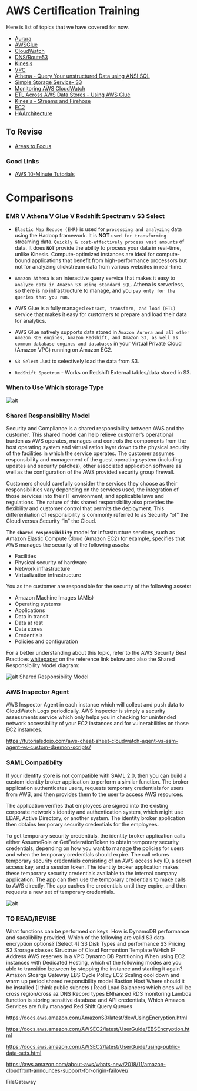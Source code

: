 # AWS Certification Training
Here is list of topics that we have covered for now.

- [Aurora](Aurora.md)
- [AWSGlue](AWSGlue.md)
- [CloudWatch](CloudWatch.md)
- [DNS/Route53](Route53.md)
- [Kinesis](Kinesis.md)
- [VPC](VPCNotes.md)
- [Athena - Query Your unstructured Data using ANSI SQL](amazonAthena.md)
- [Simple Storage Service- S3](s3.md)
- [Monitoring AWS CloudWatch](CloudWatch.md)
- [ETL Across AWS Data Stores - Using AWS Glue](AWSGlue.md)
- [Kinesis - Streams and Firehose](Kinesis.md)
- [EC2](EC2Notes.md)
- [HAArchitecture](HAArchitecture.md)

## To Revise
- [Areas to Focus](problems.md)
### Good Links
- [AWS 10-Minute Tutorials](https://aws.amazon.com/getting-started/tutorials/?awsf.getting-started-content=*all)


# Comparisons
### EMR V Athena V Glue V Redshift Spectrum v S3 Select
- `Elastic Map Reduce (EMR)` is used for `processing and analyzing` data using the Hadoop framework. It is  **NOT** `used for transforming` streaming data. `Quickly & cost-effectively process vast amounts` of data. It does **`NOT`** provide the ability to process your data in real-time, unlike Kinesis. Compute-optimized instances are ideal for compute-bound applications that benefit from high-performance processors but not for analyzing clickstream data from various websites in real-time.

- `Amazon Athena` is an interactive query service that makes it easy to `analyze data in Amazon S3 using standard SQL`. Athena is serverless, so there is no infrastructure to manage, and you `pay only for the queries that you run`.
- AWS Glue is a fully managed `extract, transform, and load (ETL)` service that makes it easy for customers to prepare and load their data for analytics.
- AWS Glue natively supports data stored in `Amazon Aurora and all other Amazon RDS engines, Amazon Redshift, and Amazon S3, as well as common database engines and databases` in your Virtual Private Cloud (Amazon VPC) running on Amazon EC2.
- `S3 Select` Just to selectively load the data from S3.
- `RedShift Spectrum` - Works on Redshift External tables/data stored in S3.

### When to Use Which storage Type

![alt ](images/StorageTypeSelection.png)    

### Shared Responsibility Model

Security and Compliance is a shared responsibility between AWS and the customer. This shared model can help relieve customer’s operational burden as AWS operates, manages and controls the components from the host operating system and virtualization layer down to the physical security of the facilities in which the service operates. The customer assumes responsibility and management of the guest operating system (including updates and security patches), other associated application software as well as the configuration of the AWS provided security group firewall.

Customers should carefully consider the services they choose as their responsibilities vary depending on the services used, the integration of those services into their IT environment, and applicable laws and regulations. The nature of this shared responsibility also provides the flexibility and customer control that permits the deployment. This differentiation of responsibility is commonly referred to as Security “of” the Cloud versus Security “in” the Cloud.

The **`shared responsibility`** model for infrastructure services, such as Amazon Elastic Compute Cloud (Amazon EC2) for example, specifies that AWS manages the security of the following assets:

- Facilities
- Physical security of hardware
- Network infrastructure
- Virtualization infrastructure

You as the customer are responsible for the security of the following assets:

- Amazon Machine Images (AMIs)
- Operating systems
- Applications
- Data in transit
- Data at rest
- Data stores   
- Credentials
- Policies and configuration

For a better understanding about this topic, refer to the AWS Security Best Practices [whitepaper](https://d0.awsstatic.com/whitepapers/aws-security-best-practices.pdf) on the reference link below and also the Shared Responsibility Model diagram:

![alt Shared Responsibility Model](images/Shared_Responsibility_Model.jpg)

### AWS Inspector Agent

AWS Inspector Agent in each instance which will collect and push data to CloudWatch Logs periodically. AWS Inspector is simply a security assessments service which only helps you in checking for unintended network accessibility of your EC2 instances and for vulnerabilities on those EC2 instances.

https://tutorialsdojo.com/aws-cheat-sheet-cloudwatch-agent-vs-ssm-agent-vs-custom-daemon-scripts/



### SAML Compatiblity

If your identity store is not compatible with SAML 2.0, then you can build a custom identity broker application to perform a similar function. The broker application authenticates users, requests temporary credentials for users from AWS, and then provides them to the user to access AWS resources.

The application verifies that employees are signed into the existing corporate network's identity and authentication system, which might use LDAP, Active Directory, or another system. The identity broker application then obtains temporary security credentials for the employees.

To get temporary security credentials, the identity broker application calls either AssumeRole or GetFederationToken to obtain temporary security credentials, depending on how you want to manage the policies for users and when the temporary credentials should expire. The call returns temporary security credentials consisting of an AWS access key ID, a secret access key, and a session token. The identity broker application makes these temporary security credentials available to the internal company application. The app can then use the temporary credentials to make calls to AWS directly. The app caches the credentials until they expire, and then requests a new set of temporary credentials.

![alt ](images/identity_auth_Non_Saml.diagram.png)

### TO READ/REVISE
What functions can be performed on keys.
How is DynamoDB performance and sacalibility provided.
Which of the following are valid S3 data encryption options? [Select 4]
S3 Disk Types and performance
S3 Pricing
S3 Srorage classes
Structrue of Cloud Formantion Template
WHich IP Address AWS reserves in a VPC
Dynamo DB Partitioning
When using EC2 instances with Dedicated Hosting, which of the following modes are you able to transition between by stopping the instance and starting it again?
Amazon Stoarge Gateway
EBS Cycle Policy
EC2 Scaling cool down and warm up period
shared responsibility model
Bastion Host Where should it be installed (I think public subnets )
Read Load Balancers which ones will be cross region/cross az
DNS Record types
ENhanced RDS monitoring
 Lambda function is storing sensitive database and API credentials,
 Which Amazon Services are fully managed
 Red Shift Query Queues

https://docs.aws.amazon.com/AmazonS3/latest/dev/UsingEncryption.html

https://docs.aws.amazon.com/AWSEC2/latest/UserGuide/EBSEncryption.html

https://docs.aws.amazon.com/AWSEC2/latest/UserGuide/using-public-data-sets.html


https://aws.amazon.com/about-aws/whats-new/2018/11/amazon-cloudfront-announces-support-for-origin-failover/



FileGateway
